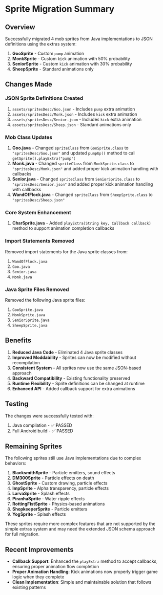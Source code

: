 # Sprite Migration Summary

## Overview

Successfully migrated 4 mob sprites from Java implementations to JSON definitions using the extras system:

1. **GooSprite** - Custom `pump` animation
2. **MonkSprite** - Custom `kick` animation with 50% probability
3. **SeniorSprite** - Custom `kick` animation with 30% probability
4. **SheepSprite** - Standard animations only

## Changes Made

### JSON Sprite Definitions Created

1. `assets/spritesDesc/Goo.json` - Includes `pump` extra animation
2. `assets/spritesDesc/Monk.json` - Includes `kick` extra animation
3. `assets/spritesDesc/Senior.json` - Includes `kick` extra animation
4. `assets/spritesDesc/Sheep.json` - Standard animations only

### Mob Class Updates

1. **Goo.java** - Changed `spriteClass` from `GooSprite.class` to `"spritesDesc/Goo.json"` and updated `pumpUp()` method to call `getSprite().playExtra("pump")`
2. **Monk.java** - Changed `spriteClass` from `MonkSprite.class` to `"spritesDesc/Monk.json"` and added proper kick animation handling with callbacks
3. **Senior.java** - Changed `spriteClass` from `SeniorSprite.class` to `"spritesDesc/Senior.json"` and added proper kick animation handling with callbacks
4. **WandOfFlock.java** - Changed `spriteClass` from `SheepSprite.class` to `"spritesDesc/Sheep.json"`

### Core System Enhancement

1. **CharSprite.java** - Added `playExtra(String key, Callback callback)` method to support animation completion callbacks

### Import Statements Removed

Removed import statements for the Java sprite classes from:
1. `WandOfFlock.java`
2. `Goo.java`
3. `Senior.java`
4. `Monk.java`

### Java Sprite Files Removed

Removed the following Java sprite files:
1. `GooSprite.java`
2. `MonkSprite.java`
3. `SeniorSprite.java`
4. `SheepSprite.java`

## Benefits

1. **Reduced Java Code** - Eliminated 4 Java sprite classes
2. **Improved Moddability** - Sprites can now be modified without recompilation
3. **Consistent System** - All sprites now use the same JSON-based approach
4. **Backward Compatibility** - Existing functionality preserved
5. **Runtime Flexibility** - Sprite definitions can be changed at runtime
6. **Enhanced API** - Added callback support for extra animations

## Testing

The changes were successfully tested with:
1. Java compilation - ✅ PASSED
2. Full Android build - ✅ PASSED

## Remaining Sprites

The following sprites still use Java implementations due to complex behaviors:
1. **BlacksmithSprite** - Particle emitters, sound effects
2. **DM300Sprite** - Particle effects on death
3. **GhostSprite** - Custom drawing, particle effects
4. **ImpSprite** - Alpha transparency, particle effects
5. **LarvaSprite** - Splash effects
6. **PiranhaSprite** - Water ripple effects
7. **RottingFistSprite** - Physics-based animations
8. **ShopkeeperSprite** - Particle emitters
9. **YogSprite** - Splash effects

These sprites require more complex features that are not supported by the simple extras system and may need the extended JSON schema approach for full migration.

## Recent Improvements

- **Callback Support**: Enhanced the `playExtra` method to accept callbacks, ensuring proper animation flow completion
- **Proper Animation Handling**: Kick animations now properly trigger game logic when they complete
- **Clean Implementation**: Simple and maintainable solution that follows existing patterns
